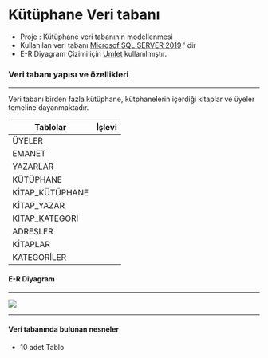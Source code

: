 # Kütüphane Veri tabanı

* Proje : Kütüphane veri tabanının modellenmesi
* Kullanılan veri tabanı [Microsof SQL SERVER 2019](https://www.microsoft.com/tr-tr/sql-server/sql-server-downloads) ' dir
* E-R Diyagram Çizimi için [Umlet](https://www.umlet.com/) kullanılmıştır.

### Veri tabanı yapısı ve özellikleri
---
 Veri tabanı birden fazla kütüphane, kütphanelerin içerdiği kitaplar ve üyeler temeline dayanmaktadır.


| Tablolar     | İşlevi        |
| -------------| ------------- |
|ÜYELER	|
|EMANET|
|YAZARLAR	|
|KÜTÜPHANE|
|KİTAP_KÜTÜPHANE	|
|KİTAP_YAZAR	|
|KİTAP_KATEGORİ	|
|ADRESLER	|
|KİTAPLAR| 
|KATEGORİLER	|


#### E-R Diyagram

---

![](https://github.com/cgesgin/SQL-Kutuphane_Veritabani_projesi/blob/main/E-R%20Diyagram/K%C3%BCt%C3%BCphane_veritaban%C4%B1_E_R_Diyagram.png)

---
#### Veri tabanında bulunan nesneler

*	10 adet Tablo

